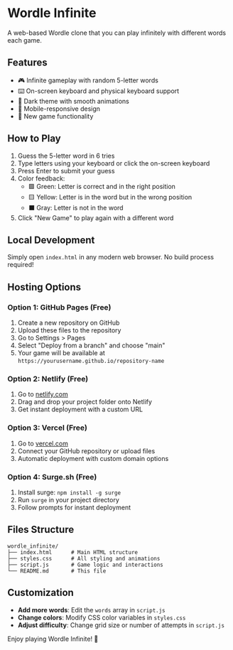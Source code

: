 # Wordle Infinite

A web-based Wordle clone that you can play infinitely with different words each game.

## Features

- 🎮 Infinite gameplay with random 5-letter words
- ⌨️ On-screen keyboard and physical keyboard support
- 🎨 Dark theme with smooth animations
- 📱 Mobile-responsive design
- 🔄 New game functionality

## How to Play

1. Guess the 5-letter word in 6 tries
2. Type letters using your keyboard or click the on-screen keyboard
3. Press Enter to submit your guess
4. Color feedback:
   - 🟩 Green: Letter is correct and in the right position
   - 🟨 Yellow: Letter is in the word but in the wrong position
   - ⬛ Gray: Letter is not in the word
5. Click "New Game" to play again with a different word

## Local Development

Simply open `index.html` in any modern web browser. No build process required!

## Hosting Options

### Option 1: GitHub Pages (Free)
1. Create a new repository on GitHub
2. Upload these files to the repository
3. Go to Settings > Pages
4. Select "Deploy from a branch" and choose "main"
5. Your game will be available at `https://yourusername.github.io/repository-name`

### Option 2: Netlify (Free)
1. Go to [netlify.com](https://netlify.com)
2. Drag and drop your project folder onto Netlify
3. Get instant deployment with a custom URL

### Option 3: Vercel (Free)
1. Go to [vercel.com](https://vercel.com)
2. Connect your GitHub repository or upload files
3. Automatic deployment with custom domain options

### Option 4: Surge.sh (Free)
1. Install surge: `npm install -g surge`
2. Run `surge` in your project directory
3. Follow prompts for instant deployment

## Files Structure

```
wordle_infinite/
├── index.html      # Main HTML structure
├── styles.css      # All styling and animations
├── script.js       # Game logic and interactions
└── README.md       # This file
```

## Customization

- **Add more words**: Edit the `words` array in `script.js`
- **Change colors**: Modify CSS color variables in `styles.css`
- **Adjust difficulty**: Change grid size or number of attempts in `script.js`

Enjoy playing Wordle Infinite! 🎉